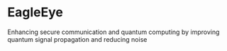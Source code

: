 # EagleEye
Enhancing secure communication and quantum computing by improving quantum signal propagation and reducing noise
